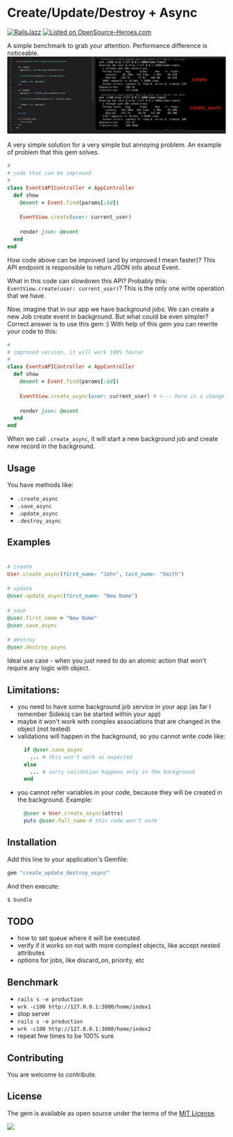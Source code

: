 # Create/Update/Destroy + Async

[![RailsJazz](https://github.com/igorkasyanchuk/rails_time_travel/blob/main/docs/my_other.svg?raw=true)](https://www.railsjazz.com)
[![Listed on OpenSource-Heroes.com](https://opensource-heroes.com/badge-v1.svg)](https://opensource-heroes.com/o/railsjazz)

A simple benchmark to grab your attention. Performance difference is noticeable.
![Performance](docs/benchmark_example.png)

A very simple solution for a very simple but annoying problem.
An example of problem that this gem solves.

```ruby
#
# code that can be improved
#
class EventsAPIController < AppController
  def show
    @event = Event.find(params[:id])

    EventView.create(user: current_user)

    render json: @event
  end
end
```

How code above can be improved (and by improved I mean faster)?
This API endpoint is responsible to return JSON info about Event.

What in this code can slowdown this API?
Probably this: `EventView.create(user: current_user)`? This is the only one write operation that we have.

Now, imagine that in our app we have background jobs. We can create a new Job create event in background.
But what could be even simpler? Correct answer is to use this gem :)
With help of this gem you can rewrite your code to this:

```ruby
#
# improved version, it will work 100% faster
#
class EventsAPIController < AppController
  def show
    @event = Event.find(params[:id])

    EventView.create_async(user: current_user) # <--- here is a change

    render json: @event
  end
end
```

When we call `.create_async`, it will start a new background job and create new record in the background.

## Usage

You have methods like:

- `.create_async`
- `.save_async`
- `.update_async`
- `.destroy_async`

## Examples

```ruby

# create
User.create_async(first_name: "John", last_name: "Smith")

# update
@user.update_async(first_name: "New Name")

# save
@user.first_name = "New Name"
@user.save_async

# destroy
@user.destroy_async
```

Ideal use case - when you just need to do an atomic action that won't require any logic with object.

## Limitations:

- you need to have some background job service in your app (as far I remember Sidekiq can be started within your app)
- maybe it won't work with complex associations that are changed in the object (not tested)
- validations will happen in the background, so you cannot write code like:
  ```ruby
    if @user.save_async
      ... # this won't work as expected
    else
      ... # sorry validation happens only in the background
    end
  ```
- you cannot refer variables in your code, because they will be created in the background. Example:
  ```ruby
    @user = User.create_async(attrs)
    puts @user.full_name # this code won't work
  ```

## Installation

Add this line to your application's Gemfile:

```ruby
gem "create_update_destroy_async"
```

And then execute:
```bash
$ bundle
```

## TODO

- how to set queue where it will be executed
- verify if it works on not with more complext objects, like accept nested attributes
- options for jobs, like discard_on, priority, etc

## Benchmark

- `rails s -e production`
- `wrk -c100 http://127.0.0.1:3000/home/index1`
- stop server
- `rails s -e production`
- `wrk -c100 http://127.0.0.1:3000/home/index2`
- repeat few times to be 100% sure

## Contributing

You are welcome to contribute.

## License

The gem is available as open source under the terms of the [MIT License](https://opensource.org/licenses/MIT).

[<img src="https://github.com/igorkasyanchuk/rails_time_travel/blob/main/docs/more_gems.png?raw=true"
/>](https://www.railsjazz.com/?utm_source=github&utm_medium=bottom&utm_campaign=create_update_destroy_async)
